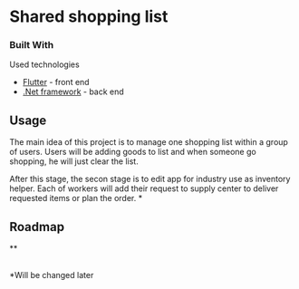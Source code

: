 <!-- ABOUT THE PROJECT -->
# Shared shopping list

### Built With

Used technologies

* [Flutter](https://flutter.dev/) - front end
* [.Net framework](https://dotnet.microsoft.com/en-us/) - back end

<!-- USAGE EXAMPLES -->
## Usage

The main idea of this project is to manage one shopping list within a group of users. Users will be adding goods to list and when someone go shopping, he will just clear the list. 

After this stage, the secon stage is to edit app for industry use as inventory helper. Each of workers will add their request to supply center to deliver requested items or plan the order. *



<!-- ROADMAP  -->
## Roadmap
**
<!-- 
- [x] Add Changelog
- [ ] Multi-language Support
    - [ ] Chinese
    - [ ] Spanish

    -->
    
## 
*Will be changed later
